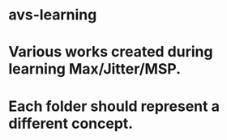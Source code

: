 # avs-learning
# Various works created during learning Max/Jitter/MSP.
# Each folder should represent a different concept.
